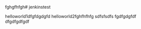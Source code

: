 fghgfhfgh# jenkinstest

helloworld1dfgfdgdgfd
helloworld2fghfhfhfg
sdfsfsdfs
fgdfgdgfdf
dfgdfgdfgdf
